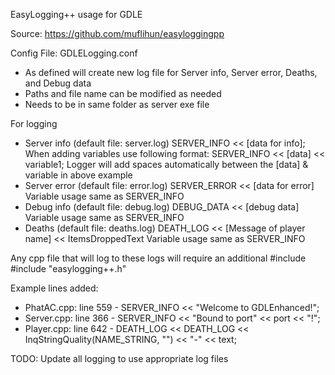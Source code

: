 EasyLogging++ usage for GDLE

Source: https://github.com/muflihun/easyloggingpp

Config File: GDLELogging.conf
- As defined will create new log file for Server info, Server error, Deaths, and Debug data
- Paths and file name can be modified as needed
- Needs to be in same folder as server exe file

For logging
 - Server info (default file: server.log)
	SERVER_INFO << [data for info];
	When adding variables use following format: SERVER_INFO << [data] << variable1; 
	Logger will add spaces automatically between the [data] & variable in above example
 - Server error (default file: error.log)
	SERVER_ERROR << [data for error]
    Variable usage same as SERVER_INFO
 - Debug info (default file: debug.log)
	DEBUG_DATA << [debug data]
    Variable usage same as SERVER_INFO
 - Deaths (default file: deaths.log)
	DEATH_LOG << [Message of player name] << ItemsDroppedText
	Variable usage same as SERVER_INFO
	
Any cpp file that will log to these logs will require an additional #include
	#include "easylogging++.h"

Example lines added:
 - PhatAC.cpp: line 559 - SERVER_INFO << "Welcome to GDLEnhanced!";
 - Server.cpp: line 366 - SERVER_INFO << "Bound to port" << port << "!";
 - Player.cpp: line 642 - DEATH_LOG << DEATH_LOG << InqStringQuality(NAME_STRING, "") << "-" << text;

 TODO: Update all logging to use appropriate log files